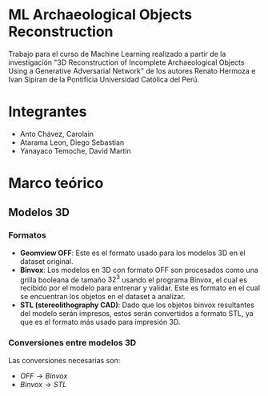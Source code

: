 # ML Archaeological Objects Reconstruction
Trabajo para el curso de Machine Learning realizado a partir de la investigación "3D Reconstruction of Incomplete Archaeological Objects Using a Generative Adversarial Network" de los autores Renato Hermoza e Ivan Sipiran de la Pontificia Universidad Católica del Perú.

# Integrantes
* Anto Chávez, Carolain
* Atarama Leon, Diego Sebastian
* Yanayaco Temoche, David Martin

# Marco teórico

## Modelos 3D

### Formatos
* **Geomview OFF**: Este es el formato usado para los modelos 3D en el dataset original.
* **Binvox**: Los modelos en 3D con formato OFF son procesados como una grilla booleana de tamaño $32^3$ usando el programa Binvox, el cual es recibido por el modelo para entrenar y validar. Este es formato en el cual se encuentran los objetos en el dataset a analizar.
* **STL (stereolithography CAD)**: Dado que los objetos binvox resultantes del modelo serán impresos, estos serán convertidos a formato STL, ya que es el formato más usado para impresión 3D. 

### Conversiones entre modelos 3D
Las conversiones necesarias son:
* $OFF \rightarrow Binvox$
* $Binvox \rightarrow STL$
